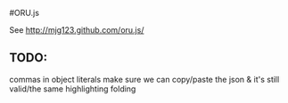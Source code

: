 #ORU.js

See http://mjg123.github.com/oru.js/

## TODO:

commas in object literals
make sure we can copy/paste the json & it's still valid/the same
highlighting
folding
